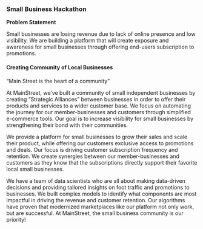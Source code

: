 ### Small Business Hackathon 

**Problem Statement**

Small businesses are losing revenue due to lack of online presence and low visibility. We are building a platform that will create exposure and awareness for small businesses through offering end-users subscription to promotions. 

#### Creating Community of Local Businesses

“Main Street is the heart of a community”

At MainStreet, we’ve built a community of small independent businesses by creating “Strategic Alliances” between businesses in order to offer their products and services to a wider customer base. We focus on automating the journey for our member-businesses and customers through simplified e-commerce tools. Our goal is to increase visibility for small businesses by strengthening their bond with their communities. 

We provide a platform for small businesses to grow their sales and scale their product, while offering our customers exclusive access to promotions and deals. Our focus is driving customer subscription frequency and retention. We create synergies between our member-businesses and customers as they know that the subscriptions directly support their favorite local small businesses. 

We have a team of data scientists who are all about making data-driven decisions and providing tailored insights on foot traffic and promotions to businesses. We built complex models to identify what components are most impactful in driving the revenue and customer retention. Our algorithms have proven that modernized marketplaces like our platform not only work, but are successful. At MainStreet, the small business community is our priority!
